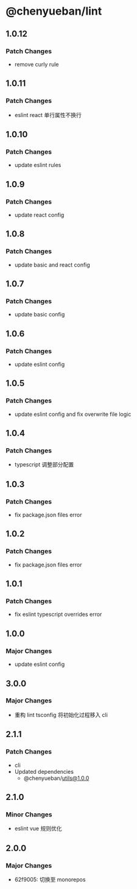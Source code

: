 # @chenyueban/lint

## 1.0.12

### Patch Changes

- remove curly rule

## 1.0.11

### Patch Changes

- eslint react 单行属性不换行

## 1.0.10

### Patch Changes

- update eslint rules

## 1.0.9

### Patch Changes

- update react config

## 1.0.8

### Patch Changes

- update basic and react config

## 1.0.7

### Patch Changes

- update basic config

## 1.0.6

### Patch Changes

- update eslint config

## 1.0.5

### Patch Changes

- update eslint config and fix overwrite file logic

## 1.0.4

### Patch Changes

- typescript 调整部分配置

## 1.0.3

### Patch Changes

- fix package.json files error

## 1.0.2

### Patch Changes

- fix package.json files error

## 1.0.1

### Patch Changes

- fix eslint typescript overrides error

## 1.0.0

### Major Changes

- update eslint config

## 3.0.0

### Major Changes

- 重构 lint tsconfig 将初始化过程移入 cli

## 2.1.1

### Patch Changes

- cli
- Updated dependencies
  - @chenyueban/utils@1.0.0

## 2.1.0

### Minor Changes

- eslint vue 规则优化

## 2.0.0

### Major Changes

- 62f9005: 切换至 monorepos
